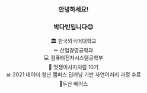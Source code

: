 <div align="center">
  
  ### 안녕하세요!
  ### 박다빈입니다😊
</div>

<div align="center">
  🏛 한국외국어대학교
<div>
<div align="center">
  ✏ 산업경영공학과
<div>
<div align="center">
  💻 컴퓨터전자시스템공학부
<div>
<div align="center">
  🦁 멋쟁이사자처럼 10기
<div>
<div align="center">
  📊 2021 데이터 청년 캠퍼스 딥러닝 기반 자연어처리 과정 수료
<div>
<div align="center">
  🐻두산 베어스
</div>



<!--
**dabin3178/dabin3178** is a ✨ _special_ ✨ repository because its `README.md` (this file) appears on your GitHub profile.

Here are some ideas to get you started:

- 🔭 I’m currently working on ...
- 🌱 I’m currently learning ...
- 👯 I’m looking to collaborate on ...
- 🤔 I’m looking for help with ...
- 💬 Ask me about ...
- 📫 How to reach me: ...
- 😄 Pronouns: ...
- ⚡ Fun fact: ...
-->
